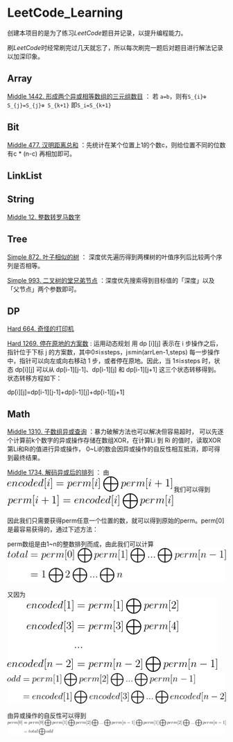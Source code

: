 # LeetCode_Learning
创建本项目的是为了练习*LeetCode*题目并记录，以提升编程能力。

刷*LeetCode*时经常刷完过几天就忘了，所以每次刷完一题后对题目进行解法记录以加深印象。
## Array
[Middle 1442. 形成两个异或相等数组的三元组数目](https://leetcode-cn.com/problems/count-triplets-that-can-form-two-arrays-of-equal-xor/) ：
若 `a=b`，则有`S_{i}⊕ S_{j}=S_{j}⊕ S_{k+1}` 即`S_i=S_{k+1}`

## Bit
[Middle 477. 汉明距离总和](https://leetcode-cn.com/problems/total-hamming-distance) ：先统计在某个位置上1的个数c，则给位置不同的位数有c * (n-c) 再相加即可。

## LinkList

## String
[Middle 12. 整数转罗马数字](https://leetcode-cn.com/problems/integer-to-roman)

## Tree
[Simple 872. 叶子相似的树](https://leetcode-cn.com/problems/leaf-similar-trees) ：
深度优先遍历得到两棵树的叶值序列后比较两个序列是否相等。

[Simple 993. 二叉树的堂兄弟节点](https://leetcode-cn.com/problems/cousins-in-binary-tree) ：深度优先搜索得到目标值的「深度」以及「父节点」两个参数即可。
## DP
[Hard 664. 奇怪的打印机](https://leetcode-cn.com/problems/strange-printer)

[Hard 1269. 停在原地的方案数](https://leetcode-cn.com/problems/number-of-ways-to-stay-in-the-same-place-after-some-steps) :
运用动态规划 用 dp [i][j] 表示在 i 步操作之后，指针位于下标 j 的方案数，其中0≤i≤steps，j≤min(arrLen-1,steps)
每一步操作中，指针可以向左或向右移动 1 步，或者停在原地。因此，当 1≤i≤steps 时，状态 dp[i][j] 可以从 dp[i-1][j-1]、dp[i-1][j] 和 dp[i-1][j+1] 这三个状态转移得到。状态转移方程如下：

dp[i][j]=dp[i-1][j-1]+dp[i-1][j]+dp[i-1][j+1]


## Math
[Middle 1310. 子数组异或查询](https://leetcode-cn.com/problems/decode-xored-permutation) ：暴力破解方法也可以解决但容易超时，
可以先逐个计算前k个数字的异或操作存储在数组XOR，在计算Li 到 Ri 的值时，读取XOR第Li和Ri的值进行异或操作，
0~Li的数会因异或操作的自反性相互抵消，即可得到最终结果。

[Middle 1734. 解码异或后的排列](https://leetcode-cn.com/problems/decode-xored-permutation) ：
由 ![image](pics/Problem_1734/Problem_1734_1.gif) 我们可以得到 ![image](pics/Problem_1734/Problem_1734_2.gif)

因此我们只需要获得perm任意一个位置的数，就可以得到原始的perm。perm[0]是最容易获得的，通过下述方法：

perm数组是由1~n的整数排列而成，由此我们可以计算 ![image](pics/Problem_1734/Problem_1734_3.gif)

又因为
![image](pics/Problem_1734/Problem_1734_4.gif)
![image](pics/Problem_1734/Problem_1734_5.gif)

由异或操作的自反性可以得到
![image](pics/Problem_1734/Problem_1734_6.gif)
